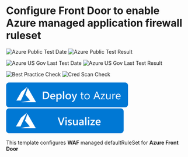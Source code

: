 # Configure Front Door to enable Azure managed application firewall ruleset

![Azure Public Test Date](https://azurequickstartsservice.blob.core.windows.net/badges/201-front-door-managed-waf-ruleset/PublicLastTestDate.svg)
![Azure Public Test Result](https://azurequickstartsservice.blob.core.windows.net/badges/201-front-door-managed-waf-ruleset/PublicDeployment.svg)

![Azure US Gov Last Test Date](https://azurequickstartsservice.blob.core.windows.net/badges/201-front-door-managed-waf-ruleset/FairfaxLastTestDate.svg)
![Azure US Gov Last Test Result](https://azurequickstartsservice.blob.core.windows.net/badges/201-front-door-managed-waf-ruleset/FairfaxDeployment.svg)

![Best Practice Check](https://azurequickstartsservice.blob.core.windows.net/badges/201-front-door-managed-waf-ruleset/BestPracticeResult.svg)
![Cred Scan Check](https://azurequickstartsservice.blob.core.windows.net/badges/201-front-door-managed-waf-ruleset/CredScanResult.svg)

[![Deploy To Azure](https://raw.githubusercontent.com/Azure/azure-quickstart-templates/master/1-CONTRIBUTION-GUIDE/images/deploytoazure.svg?sanitize=true)](https://portal.azure.com/#create/Microsoft.Template/uri/https%3A%2F%2Fraw.githubusercontent.com%2FAzure%2Fazure-quickstart-templates%2Fmaster%2F201-front-door-managed-waf-ruleset%2Fazuredeploy.json)
[![Visualize](https://raw.githubusercontent.com/Azure/azure-quickstart-templates/master/1-CONTRIBUTION-GUIDE/images/visualizebutton.svg?sanitize=true)](http://armviz.io/#/?load=https%3A%2F%2Fraw.githubusercontent.com%2FAzure%2Fazure-quickstart-templates%2Fmaster%2F201-front-door-managed-waf-ruleset%2Fazuredeploy.json)

This template configures **WAF** managed defaultRuleSet for **Azure Front Door**

